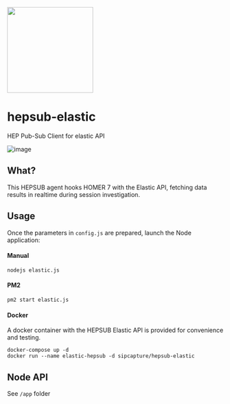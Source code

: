 <img src="https://user-images.githubusercontent.com/1423657/55069501-8348c400-5084-11e9-9931-fefe0f9874a7.png" width=200/>

# hepsub-elastic
HEP Pub-Sub Client for elastic API

![image](https://user-images.githubusercontent.com/1423657/62114620-510bd500-b2b7-11e9-932e-d8dbba8311a5.png)


## What?
This HEPSUB agent hooks HOMER 7 with the Elastic API, fetching data results in realtime during session investigation.

## Usage
Once the parameters in `config.js` are prepared, launch the Node application:
#### Manual
```
nodejs elastic.js
```
#### PM2
```
pm2 start elastic.js
```

#### Docker
A docker container with the HEPSUB Elastic API is provided for convenience and testing.
```
docker-compose up -d
docker run --name elastic-hepsub -d sipcapture/hepsub-elastic
```

## Node API
See `/app` folder
